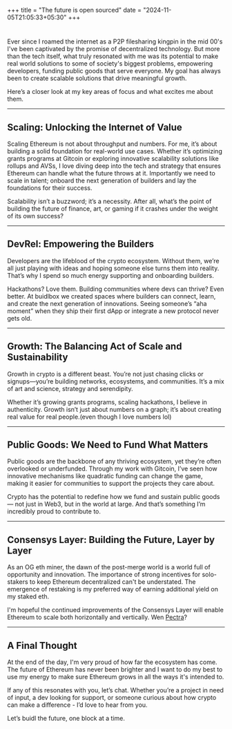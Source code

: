 +++
title = "The future is open sourced"
date = "2024-11-05T21:05:33+05:30"
+++
#

Ever since I roamed the internet as a P2P filesharing kingpin in the mid 00's I've been captivated by the promise of decentralized technology. But more than the tech itself, what truly resonated with me was its potential to make real world solutions to some of society's biggest problems, empowering developers, funding public goods that serve everyone. My goal has always been to create scalable solutions that drive meaningful growth. 

Here’s a closer look at my key areas of focus and what excites me about them.
<!--more-->


---

## Scaling: Unlocking the Internet of Value

Scaling Ethereum is not about throughput and numbers. For me, it’s about building a solid foundation for real-world use cases. Whether it’s optimizing grants programs at Gitcoin or exploring innovative scalability solutions like rollups and AVSs, I love diving deep into the tech and strategy that ensures Ethereum can handle what the future throws at it. Importantly we need to scale in talent; onboard the next generation of builders and lay the foundations for their success. 

Scalability isn’t a buzzword; it’s a necessity. After all, what’s the point of building the future of finance, art, or gaming if it crashes under the weight of its own success?

---

## DevRel: Empowering the Builders

Developers are the lifeblood of the crypto ecosystem. Without them, we’re all just playing with ideas and hoping someone else turns them into reality. That’s why I spend so much energy supporting and onboarding builders. 

Hackathons? Love them. Building communities where devs can thrive? Even better. At buidlbox we created spaces where builders can connect, learn, and create the next generation of innovations. Seeing someone’s “aha moment” when they ship their first dApp or integrate a new protocol never gets old.

---

## Growth: The Balancing Act of Scale and Sustainability

Growth in crypto is a different beast. You’re not just chasing clicks or signups—you’re building networks, ecosystems, and communities. It’s a mix of art and science, strategy and serendipity.

Whether it’s growing grants programs, scaling hackathons, I believe in authenticity. Growth isn’t just about numbers on a graph; it’s about creating real value for real people.(even though I love numbers lol)

---

## Public Goods: We Need to Fund What Matters

Public goods are the backbone of any thriving ecosystem, yet they’re often overlooked or underfunded. Through my work with Gitcoin, I’ve seen how innovative mechanisms like quadratic funding can change the game, making it easier for communities to support the projects they care about.

Crypto has the potential to redefine how we fund and sustain public goods — not just in Web3, but in the world at large. And that’s something I’m incredibly proud to contribute to. 

---

## Consensys Layer: Building the Future, Layer by Layer

As an OG eth miner, the dawn of the post-merge world is a world full of opportunity and innovation. The importance of strong incentives for solo-stakers to keep Ethereum decentralized can't be understated. The emergence of restaking is my preferred way of earning additional yield on my staked eth. 

I'm hopeful the continued improvements of the Consensys Layer will enable Ethereum to scale both horizontally and vertically. Wen [Pectra](https://transak.com/blog/a-breakdown-of-ethereum-pectra-upgrade-eip-lists-release-date)? 

---

## A Final Thought

At the end of the day, I'm very proud of how far the ecosystem has come. The future of Ethereum has never been brighter and I want to do my best to use my energy to make sure Ethereum grows in all the ways it's intended to. 

If any of this resonates with you, let’s chat. Whether you’re a project in need of input, a dev looking for support, or someone curious about how crypto can make a difference - I’d love to hear from you.

Let’s buidl the future, one block at a time.